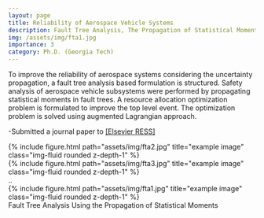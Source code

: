 ```yaml
---
layout: page
title: Reliability of Aerospace Vehicle Systems
description: Fault Tree Analysis, The Propagation of Statistical Moments, Resource Allocation, Augmented Lagrangian  
img: /assets/img/fta1.jpg
importance: 3
category: Ph.D. (Georgia Tech)
---
```


To improve the reliability of aerospace systems considering the uncertainty propagation, a fault tree analysis based formulation is structured. Safety analysis of aerospace vehicle subsystems were performed by propagating statistical moments in fault trees. A resource allocation optimization problem is formulated to improve the top level event. The optimization problem is solved using augmented Lagrangian approach.

 -Submitted a journal paper to <a href="https://www.journals.elsevier.com/reliability-engineering-and-system-safety">[Elsevier RESS]</a>

<div class="row">
    <div class="col-sm-4 mt-3 mt-md-0">
        {% include figure.html path="assets/img/fta2.jpg" title="example image" class="img-fluid rounded z-depth-1" %}
    </div>
    <div class="col-sm-8 mt-3 mt-md-0">
        {% include figure.html path="assets/img/fta3.jpg" title="example image" class="img-fluid rounded z-depth-1" %}
    </div>
</div>
<div class="caption">
 ..
</div>


<div class="row">
    <div class="col-sm-2 mt-3 mt-md-0">
        {% include figure.html path="assets/img/fta1.jpg" title="example image" class="img-fluid rounded z-depth-1" %}
    </div>
</div>
<div class="caption">
    Fault Tree Analysis Using the Propagation of Statistical Moments
</div>

 

 
